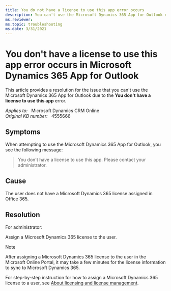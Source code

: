 ```yaml
---
title: You do not have a license to use this app error occurs
description: You can't use the Microsoft Dynamics 365 App for Outlook due to You don't have a license to use this app error. Provides a resolution.
ms.reviewer: 
ms.topic: troubleshooting
ms.date: 3/31/2021
---
```

# You don't have a license to use this app error occurs in Microsoft Dynamics 365 App for Outlook

This article provides a resolution for the issue that you can't use the Microsoft Dynamics 365 App for Outlook due to the **You don't have a license to use this app** error.

_Applies to:_ &nbsp; Microsoft Dynamics CRM Online  
_Original KB number:_ &nbsp; 4555666

## Symptoms

When attempting to use the Microsoft Dynamics 365 App for Outlook, you see the following message:

> You don't have a license to use this app. Please contact your administrator.

## Cause

The user does not have a Microsoft Dynamics 365 license assigned in Office 365.  

## Resolution

For administrator:

Assign a Microsoft Dynamics 365 license to the user.  

> [!NOTE]
> After assigning a Microsoft Dynamics 365 license to the user in the Microsoft Online Portal, it may take a few minutes for the license information to sync to Microsoft Dynamics 365.

For step-by-step instruction for how to assign a Microsoft Dynamics 365 license to a user, see [About licensing and license management](/power-platform/admin/wp-license-management).
